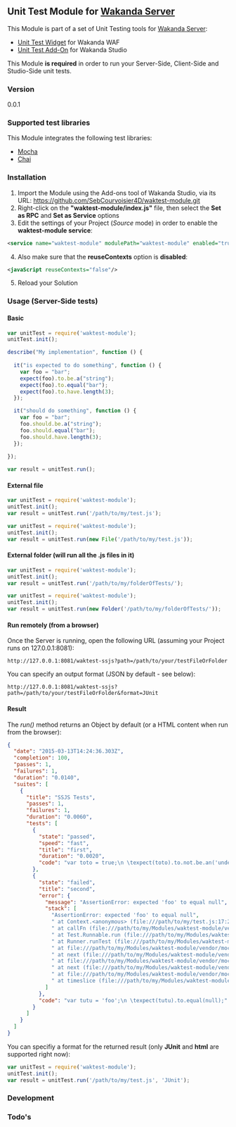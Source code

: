 ## Unit Test Module for [Wakanda Server](http://wakanda.org)

This Module is part of a set of Unit Testing tools for [Wakanda Server](http://wakanda.org):

* [Unit Test Widget](https://github.com/SebCourvoisier4D/waktest-widget.git) for Wakanda WAF
* [Unit Test Add-On](https://github.com/SebCourvoisier4D/waktest-addon.git) for Wakanda Studio

This Module **is required** in order to run your Server-Side, Client-Side and Studio-Side unit tests.

### Version

0.0.1

### Supported test libraries

This Module integrates the following test libraries:

* [Mocha](http://mochajs.org)
* [Chai](http://chaijs.com)

### Installation

1. Import the Module using the Add-ons tool of Wakanda Studio, via its URL: https://github.com/SebCourvoisier4D/waktest-module.git
2. Right-click on the **"waktest-module/index.js"** file, then select the **Set as RPC** and **Set as Service** options
3. Edit the settings of your Project (*Source* mode) in order to enable the **waktest-module service**:
```xml
<service name="waktest-module" modulePath="waktest-module" enabled="true" autoStart="true"/>
```
4. Also make sure that the **reuseContexts** option is **disabled**:
```xml
<javaScript reuseContexts="false"/>
```
5. Reload your Solution

### Usage (Server-Side tests)

#### Basic

```javascript
var unitTest = require('waktest-module');
unitTest.init();

describe("My implementation", function () {
  
  it("is expected to do something", function () {
    var foo = "bar";
    expect(foo).to.be.a("string");
    expect(foo).to.equal("bar");
    expect(foo).to.have.length(3);
  });

  it("should do something", function () {
    var foo = "bar";
    foo.should.be.a("string");
    foo.should.equal("bar");
    foo.should.have.length(3);
  });
  
});

var result = unitTest.run();
```

#### External file

```javascript
var unitTest = require('waktest-module');
unitTest.init();
var result = unitTest.run('/path/to/my/test.js');
```

```javascript
var unitTest = require('waktest-module');
unitTest.init();
var result = unitTest.run(new File('/path/to/my/test.js'));
```
#### External folder (will run all the .js files in it)

```javascript
var unitTest = require('waktest-module');
unitTest.init();
var result = unitTest.run('/path/to/my/folderOfTests/');
```

```javascript
var unitTest = require('waktest-module');
unitTest.init();
var result = unitTest.run(new Folder('/path/to/my/folderOfTests/'));
```
#### Run remotely (from a browser)

Once the Server is running, open the following URL (assuming your Project runs on 127.0.0.1:8081):

```
http://127.0.0.1:8081/waktest-ssjs?path=/path/to/your/testFileOrFolder
```

You can specify an output format (JSON by default - see below):

```
http://127.0.0.1:8081/waktest-ssjs?path=/path/to/your/testFileOrFolder&format=JUnit
```

#### Result

The *run()* method returns an Object by default (or a HTML content when run from the browser):

```json
{
  "date": "2015-03-13T14:24:36.303Z",
  "completion": 100,
  "passes": 1,
  "failures": 1,
  "duration": "0.0140",
  "suites": [
    {
      "title": "SSJS Tests",
      "passes": 1,
      "failures": 1,
      "duration": "0.0060",
      "tests": [
        {
          "state": "passed",
          "speed": "fast",
          "title": "first",
          "duration": "0.0020",
          "code": "var toto = true;\n \texpect(toto).to.not.be.an('undefined');\n \texpect(toto).to.equal(true);"
        },
        {
          "state": "failed",
          "title": "second",
          "error": {
            "message": "AssertionError: expected 'foo' to equal null",
            "stack": [
              "AssertionError: expected 'foo' to equal null",
              " at Context.<anonymous> (file:///path/to/my/test.js:17:22)",
              " at callFn (file:///path/to/my/Modules/waktest-module/vendor/mocha.js:4658:21)",
              " at Test.Runnable.run (file:///path/to/my/Modules/waktest-module/vendor/mocha.js:4651:7)",
              " at Runner.runTest (file:///path/to/my/Modules/waktest-module/vendor/mocha.js:5067:10)",
              " at file:///path/to/my/Modules/waktest-module/vendor/mocha.js:5150:12",
              " at next (file:///path/to/my/Modules/waktest-module/vendor/mocha.js:4992:14)",
              " at file:///path/to/my/Modules/waktest-module/vendor/mocha.js:5002:7",
              " at next (file:///path/to/my/Modules/waktest-module/vendor/mocha.js:4937:23)",
              " at file:///path/to/my/Modules/waktest-module/vendor/mocha.js:4969:5",
              " at timeslice (file:///path/to/my/Modules/waktest-module/vendor/mocha.js:6513:27)"
            ]
          },
          "code": "var tutu = 'foo';\n \texpect(tutu).to.equal(null);"
        }
      ]
    }
  ]
}
```

You can specifiy a format for the returned result (only **JUnit** and **html** are supported right now):

```javascript
var unitTest = require('waktest-module');
unitTest.init();
var result = unitTest.run('/path/to/my/test.js', 'JUnit');
```

### Development

### Todo's
